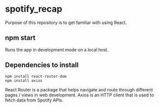 # spotify_recap
Purpose of this repository is to get familiar with using React.

## npm start

Runs the app in development mode on a local host.

## Dependencies to install
```
npm install react-router-dom
npm install axios
```

React Router is a package that helps navigate and route through different pages / views in web development.
Axios is an HTTP client that is used to fetch data from Spotify APIs.
